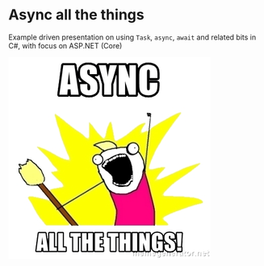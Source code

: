 # Async all the things

Example driven presentation on using `Task`, `async`, `await` and related bits in C#, with focus on ASP.NET (Core)

![logo](https://github.com/joaofbantunes/AsyncAllTheThings/blob/main/presentation/assets/async_all_the_things.jpg)